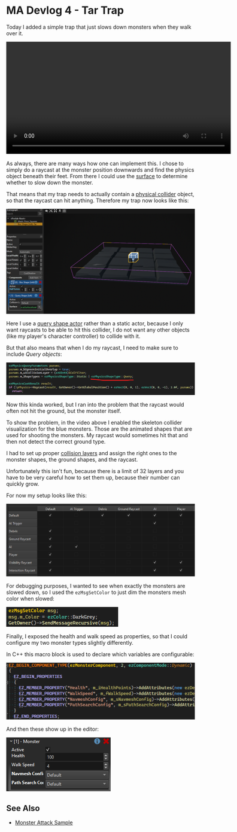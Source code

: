# MA Devlog 4 - Tar Trap

Today I added a simple trap that just slows down monsters when they walk over it.

<video src="media/devlog4/SlowDown.mp4" width=600 controls></video>

As always, there are many ways how one can implement this. I chose to simply do a raycast at the monster position downwards and find the physics object beneath their feet. From there I could use the [surface](../../docs/materials/surfaces.md) to determine whether to slow down the monster.

That means that my trap needs to actually contain a [physical collider](../../docs/physics/jolt/collision-shapes/jolt-collision-meshes.md) object, so that the raycast can hit anything. Therefore my trap now looks like this:

![Tar Trap](media/devlog4/TarTrap.png)

Here I use a [query shape actor](../../docs/physics/jolt/actors/jolt-queryshape-actor-component.md) rather than a static actor, because I only want raycasts to be able to hit this collider, I do not want any other objects (like my player's character controller) to collide with it.

But that also means that when I do my raycast, I need to make sure to include *Query objects*:

![Query Objects Flag](media/devlog4/ma-dl4-image1.png)

Now this kinda worked, but I ran into the problem that the raycast would often not hit the ground, but the monster itself.

To show the problem, in the video above I enabled the skeleton collider visualization for the blue monsters. Those are the animated shapes that are used for shooting the monsters. My raycast would sometimes hit that and then not detect the correct ground type.

I had to set up proper [collision layers](../../docs/physics/jolt/collision-shapes/jolt-collision-layers.md) and assign the right ones to the monster shapes, the ground shapes, and the raycast.

Unfortunately this isn't fun, because there is a limit of 32 layers and you have to be very careful how to set them up, because their number can quickly grow.

For now my setup looks like this:

![Query Objects Flag](media/devlog4/CollisionGroups.png)

For debugging purposes, I wanted to see when exactly the monsters are slowed down, so I used the `ezMsgSetColor` to just dim the monsters mesh color when slowed:

![Set Color Msg](media/devlog4/ma-dl4-image2.png)

Finally, I exposed the health and walk speed as properties, so that I could configure my two monster types slightly differently.

In C++ this macro block is used to declare which variables are configurable:

![Component properties](media/devlog4/ma-dl4-image3.png)

And then these show up in the editor:

![Property UI](media/devlog4/ma-dl4-image4.png)

## See Also

* [Monster Attack Sample](monster-attack.md)